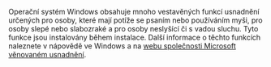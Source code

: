 Operační systém Windows obsahuje mnoho vestavěných funkcí usnadnění určených pro osoby, které mají potíže se psaním nebo používáním myši, pro osoby slepé nebo slabozraké a pro osoby neslyšící či s vadou sluchu. Tyto funkce jsou instalovány během instalace. Další informace o těchto funkcích naleznete v nápovědě ve Windows a na [webu společnosti Microsoft věnovaném usnadnění](http://go.microsoft.com/fwlink/?LinkId=8431).

<!--HONumber=Oct16_HO1-->



